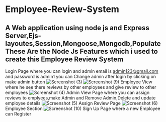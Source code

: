 # Employee-Review-System
A Web application using node js and Express Server,Ejs-layoutes,Session,Mongoose,Mongodb,Populate These Are the Node Js Features which i used to create this Employee Review System
---------------------------------------------------------------------------------------------------------------------------------------------------------------------------------------------
Login Page where you can login and admin email is admin123@gmail.com and password is admin1 you can Change admin after login by clicking on make admin button
![Screenshot (3)](https://github.com/Piyush608090/Employee-Review-System/assets/119125610/e0a1bd54-b4dd-415e-94f7-77f87a8ff6ff)
![Screenshot (9)](https://github.com/Piyush608090/Employee-Review-System/assets/119125610/d1ffc24b-2b4d-43b0-9a7d-cdfaae73779d)
Employee View where he see there reviews by other employees and give review to other employees
![Screenshot (4)](https://github.com/Piyush608090/Employee-Review-System/assets/119125610/94ca20b6-a8d2-4d66-8ebc-18e64c533b31)
Admin View Page where you can assign reviews to emplyees,make Admin and Remove Admin,Delete and update employee details
![Screenshot (5)](https://github.com/Piyush608090/Employee-Review-System/assets/119125610/70ad4035-c486-4850-969b-75e8a71f0fda)
Assign Review Page
![Screenshot (6)](https://github.com/Piyush608090/Employee-Review-System/assets/119125610/462a6922-59e6-4691-a1b2-62211932d5b5)
Employee Section 
![Screenshot (10)](https://github.com/Piyush608090/Employee-Review-System/assets/119125610/6686748d-fb0e-4974-9621-e1150fd6f73c)
Sign Up Page where a new Employee can Register 
